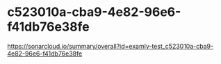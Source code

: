 # c523010a-cba9-4e82-96e6-f41db76e38fe
https://sonarcloud.io/summary/overall?id=examly-test_c523010a-cba9-4e82-96e6-f41db76e38fe
